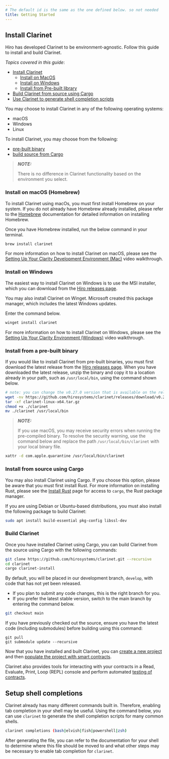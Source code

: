 ```yaml
---
# The default id is the same as the one defined below. so not needed
title: Getting Started
---
```


## Install Clarinet

Hiro has developed Clarinet to be environment-agnostic. Follow this guide to install and build Clarinet. 

*Topics covered in this guide*:

* [Install Clarinet](#install-clarinet)
  * [Install on MacOS](#install-on-macos-homebrew)
  * [Install on Windows](#install-on-windows)
  * [Install from Pre-built library](#install-from-pre-built-binary)
* [Build Clarinet from source using Cargo](#build-clarinet)
* [Use Clarinet to generate shell completion scripts](#setup-shell-completions)

You may choose to install Clarinet in any of the following operating systems:

- macOS
- Windows
- Linux

To install Clarinet, you may choose from the following:
- [pre-built binary](https://github.com/hirosystems/clarinet#install-from-a-pre-built-binary)
- [build source from Cargo](https://github.com/hirosystems/clarinet#install-from-source-using-cargo)

> **_NOTE:_**
>
> There is no difference in Clarinet functionality based on the environment you select.

### Install on macOS (Homebrew)

To install Clarinet using macOs, you must first install Homebrew on your system. If you do not already have Homebrew already installed, 
please refer to the [Homebrew](https://brew.sh/) documentation for detailed information on installing Homebrew.

Once you have Homebrew installed, run the below command in your terminal.

```bash
brew install clarinet
```

For more information on how to install Clarinet on macOS, please see the [Setting Up Your Clarity Development Environment (Mac)](https://www.youtube.com/watch?v=dpPopuvYU90) video walkthrough.

### Install on Windows

The easiest way to install Clarinet on Windows is to use the MSI installer, 
which you can download from the [Hiro releases page](https://github.com/hirosystems/clarinet/releases).

You may also install Clarinet on Winget. Microsoft created this package manager, which includes the latest Windows updates.

Enter the command below.

```PowerShell
winget install clarinet
```

For more information on how to install Clarinet on Windows, please see the [Setting Up Your Clarity Environment (Windows)](https://www.youtube.com/watch?v=r5LY1J5oACs) video walkthrough.

### Install from a pre-built binary

If you would like to install Clarinet from pre-built binaries, you must first download the latest release from the 
[Hiro releases page](https://github.com/hirosystems/clarinet/releases). When you have downloaded the latest release,
unzip the binary and copy it to a location already in your path, such as `/usr/local/bin`, using the command shown below.

```sh
# note: you can change the v0.27.0 version that is available on the releases page.
wget -nv https://github.com/hirosystems/clarinet/releases/download/v0.27.0/clarinet-linux-x64-glibc.tar.gz -O clarinet-linux-x64.tar.gz
tar -xf clarinet-linux-x64.tar.gz
chmod +x ./clarinet
mv ./clarinet /usr/local/bin
```

>**_NOTE:_**
>
>If you use macOS, you may receive security errors when running the pre-compiled binary. 
> To resolve the security warning, use the command below and replace the path `/usr/local/bin/clarinet` with your local binary file.

```sh
xattr -d com.apple.quarantine /usr/local/bin/clarinet
```

### Install from source using Cargo

You may also install Clarinet using Cargo. If you choose this option, please be aware that you must first install Rust.
For more information on installing Rust, please see the [Install Rust](https://www.rust-lang.org/tools/install) page for access 
to `cargo`, the Rust package manager.

If you are using Debian or Ubuntu-based distributions, you must also install the following package to build Clarinet:
```bash
sudo apt install build-essential pkg-config libssl-dev
```
### Build Clarinet

Once you have installed Clarinet using Cargo, you can build Clarinet from the source using Cargo with the following commands:

```bash
git clone https://github.com/hirosystems/clarinet.git --recursive
cd clarinet
cargo clarinet-install
```

By default, you will be placed in our development branch, `develop`, with code that has not yet been released.

- If you plan to submit any code changes, this is the right branch for you. 
- If you prefer the latest stable version, switch to the main branch by entering the command below.

```bash
git checkout main
```

If you have previously checked out the source, ensure you have the latest code (including submodules) before building using this command:

```
git pull
git submodule update --recursive
```

Now that you have installed and built Clarinet, you can [create a new project](how-to-guides/how-to-create-new-project.md) and then [populate the project with smart contracts](how-to-guides/how-to-add-contract.md).

Clarinet also provides tools for interacting with your contracts in a Read, Evaluate, Print, Loop (REPL) console and perform automated [testing of contracts](how-to-guides/how-to-test-contract.md).

## Setup shell completions

Clarinet already has many different commands built in. Therefore, enabling tab completion in your shell may be useful. 
Using the command below, you can use `clarinet` to generate the shell completion scripts for many common shells.

```sh
clarinet completions (bash|elvish|fish|powershell|zsh)
```

After generating the file, you can refer to the documentation for your shell to determine where this file should be moved to and what other steps may be necessary to enable tab completion for `clarinet`.
